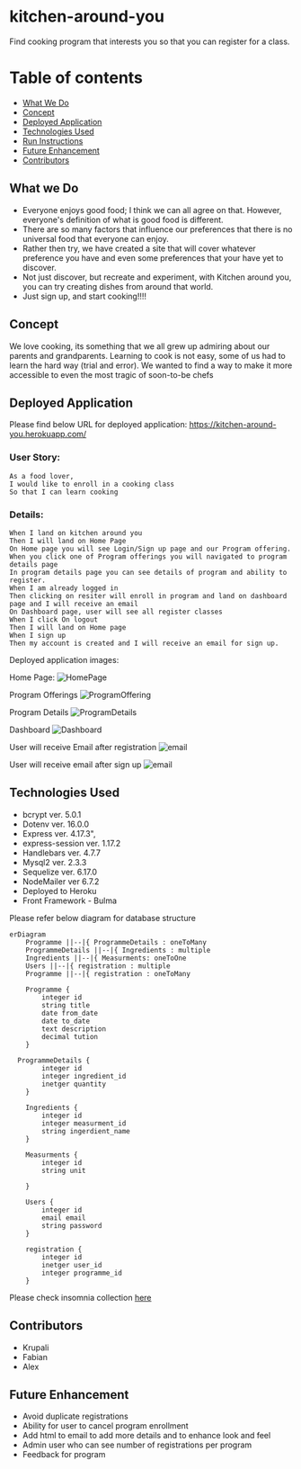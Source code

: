 # kitchen-around-you
Find cooking program that interests you so that you can register for a class. 

# Table of contents

- [What We Do](#what-we-do)
- [Concept](#concept)
- [Deployed Application](#deployed-application)
- [Technologies Used](#technologies-used)
- [Run Instructions](#run-instructions)
- [Future Enhancement](#future-enhancement)
- [Contributors](#contributors)

## What we Do

- Everyone enjoys good food; I think we can all agree on that. However, everyone's definition of what is good food is different.
- There are so many factors that influence our preferences that there is no universal food that everyone can enjoy.
- Rather then try, we have created a site that will cover whatever preference you have and even some preferences that your have yet to discover.
- Not just discover, but recreate and experiment, with Kitchen around you, you can try creating dishes from around that world.
- Just sign up, and start cooking!!!!

## Concept

We love cooking, its something that we all grew up admiring about our parents and grandparents. Learning to cook is not easy, some of us had to learn the hard way (trial and error). We wanted to find a way to make it more accessible to even the most tragic of soon-to-be chefs

## Deployed Application

Please find below URL for deployed application:
https://kitchen-around-you.herokuapp.com/

### User Story:

    As a food lover,
    I would like to enroll in a cooking class
    So that I can learn cooking

### Details:

    When I land on kitchen around you
    Then I will land on Home Page
    On Home page you will see Login/Sign up page and our Program offering.
    When you click one of Program offerings you will navigated to program details page
    In program details page you can see details of program and ability to register.
    When I am already logged in
    Then clicking on resiter will enroll in program and land on dashboard page and I will receive an email
    On Dashboard page, user will see all register classes
    When I click On logout
    Then I will land on Home page
    When I sign up
    Then my account is created and I will receive an email for sign up.

Deployed application images:

Home Page:
![HomePage](./assets/1-HomePage.PNG)

Program Offerings
![ProgramOffering](./assets/2-ProgramOfferings.PNG)

Program Details
![ProgramDetails](./assets//3-ProgramDetails.PNG)

Dashboard
![Dashboard](./assets/4-Dasboard.PNG)

User will receive Email after registration
![email](./assets/5-EmailAfterRegistration.PNG)

User will receive email after sign up
![email](./assets//6-EmailAfterSignUp.PNG)

## Technologies Used

- bcrypt ver. 5.0.1
- Dotenv ver. 16.0.0
- Express ver. 4.17.3",
- express-session ver. 1.17.2
- Handlebars ver. 4.7.7
- Mysql2 ver. 2.3.3
- Sequelize ver. 6.17.0
- NodeMailer ver 6.7.2
- Deployed to Heroku
- Front Framework - Bulma

Please refer below diagram for database structure

```mermaid
erDiagram
    Programme ||--|{ ProgrammeDetails : oneToMany
    ProgrammeDetails ||--|{ Ingredients : multiple
    Ingredients ||--|{ Measurments: oneToOne
    Users ||--|{ registration : multiple
    Programme ||--|{ registration : oneToMany

    Programme {
        integer id
        string title
        date from_date
        date to_date
        text description
        decimal tution
    }

  ProgrammeDetails {
        integer id
        integer ingredient_id
        inetger quantity
    }

    Ingredients {
        integer id
        integer measurment_id
        string ingerdient_name
    }

    Measurments {
        integer id
        string unit

    }

    Users {
        integer id
        email email
        string password
    }

    registration {
        integer id
        inetger user_id
        integer programme_id
    }
```

Please check insomnia collection [here](./assets/Insomnia_collection)

## Contributors

- Krupali
- Fabian
- Alex

## Future Enhancement

- Avoid duplicate registrations
- Ability for user to cancel program enrollment
- Add html to email to add more details and to enhance look and feel
- Admin user who can see number of registrations per program
- Feedback for program
